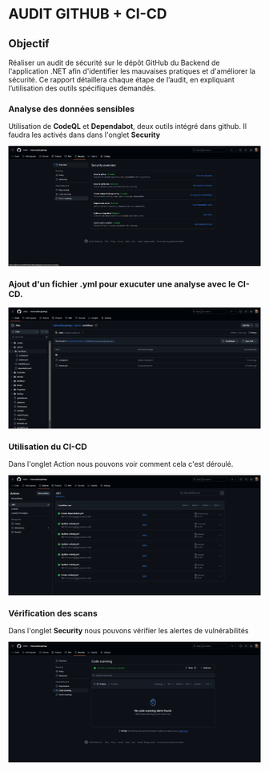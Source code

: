 # AUDIT GITHUB + CI-CD

## Objectif 

Réaliser un audit de sécurité sur le dépôt GitHub du Backend de l'application .NET afin d'identifier les mauvaises pratiques et d'améliorer la sécurité. Ce rapport détaillera chaque étape de l’audit, en expliquant l’utilisation des outils spécifiques demandés.

### Analyse des données sensibles

Utilisation de **CodeQL** et **Dependabot**, deux outils intégré dans github. Il faudra les activés dans dans l'onglet **Security**

![alt tag](https://github.com/Jrb62/Formation-AIS-et-DevOps/blob/main/screenshot/SecurityGitHub1.png)

### Ajout d'un fichier **.yml** pour exucuter une analyse avec le CI-CD.

![alt tag](https://github.com/Jrb62/Formation-AIS-et-DevOps/blob/main/screenshot/securityGithub2.png)

### Utilisation du CI-CD

Dans l'onglet Action nous pouvons voir comment cela c'est déroulé.

![alt tag](https://github.com/Jrb62/Formation-AIS-et-DevOps/blob/main/screenshot/SecurityGithub3.png)

### Vérification des scans

Dans l'onglet **Security** nous pouvons vérifier les alertes de vulnérabilités

![alt tag](https://github.com/Jrb62/Formation-AIS-et-DevOps/blob/main/screenshot/SecurityGithub4.png)
